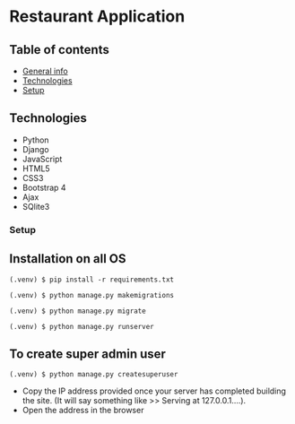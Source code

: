 # Restaurant Application

## Table of contents
* [General info](#general-info)
* [Technologies](#technologies)
* [Setup](#setup)


## Technologies
* Python
* Django 
* JavaScript
* HTML5
* CSS3 
* Bootstrap 4
* Ajax
* SQlite3

### Setup
## Installation on all OS

  ```
  (.venv) $ pip install -r requirements.txt

  (.venv) $ python manage.py makemigrations

  (.venv) $ python manage.py migrate

  (.venv) $ python manage.py runserver
  ```
  
## To create super admin user
  ```
  (.venv) $ python manage.py createsuperuser
  ```
  
* Copy the IP address provided once your server has completed building the site. (It will say something like >> Serving at 127.0.0.1....).
* Open the address in the browser
